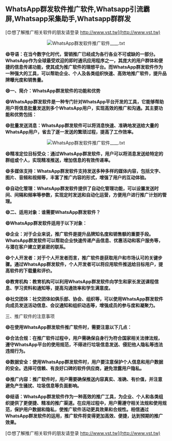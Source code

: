 ## **WhatsApp群发软件推广软件,Whatsapp引流霸屏,Whatsapp采集助手,Whatsapp群群发**

[😍想了解推广相关软件的朋友请登录 http://www.vst.tw](http://www.vst.tw)

 <center><img src="https://vst.tw/MP4/tuiguang/png/3.png" alt="WhatsApp群发软件推广软件____.txt"></center>

**😄导语：在当今数字化时代，营销推广已经成为各行各业不可或缺的一部分。WhatsApp作为全球最受欢迎的即时通讯应用程序之一，其庞大的用户群体和便捷的信息传递功能，使其成为推广软件的理想平台。而WhatsApp群发软件作为一种强大的工具，可以帮助企业、个人及各类组织快速、高效地推广软件，提升品牌曝光度和销售量。**

**😄一、简介：WhatsApp群发软件的功能和优势**

**😄WhatsApp群发软件是一种专门针对WhatsApp平台开发的工具，它能够帮助用户将信息批量发送到多个WhatsApp用户，实现高效的推广和沟通。其主要功能和优势包括：**

**😄批量发送消息：WhatsApp群发软件可以将消息快速、准确地发送给大量的WhatsApp用户，省去了逐一发送的繁琐过程，提高了工作效率。**

 <center><img src="https://vst.tw/MP4/tuiguang/png/4.png" alt="WhatsApp群发软件推广软件____.txt"></center>

**😄精准定位目标受众：通过WhatsApp群发软件，用户可以将消息发送给特定的群组或个人，实现精准推送，增加信息的有效传递率。**

**😄多媒体支持：WhatsApp群发软件支持发送多种多样的媒体内容，包括文字、图片、音频和视频等，丰富了推广内容的形式，增强了用户的互动体验。**

**😄自动化管理：WhatsApp群发软件提供了自动化管理功能，可以设置发送时间、间隔和频率等参数，实现定时发送和自动化运营，方便用户进行推广计划的管理。**

**😄二、适用对象：谁需要WhatsApp群发软件？**

**😄WhatsApp群发软件适用于以下对象：**

**😄企业：对于企业来说，推广软件是提升品牌知名度和销售额的重要手段。WhatsApp群发软件可以帮助企业快速传递产品信息、优惠活动和客户服务等，与潜在客户建立更紧密的联系。**

**😄个人开发者：对于个人开发者而言，推广软件是获取用户和市场认可的关键步骤。通过WhatsApp群发软件，个人开发者可以将应用软件推送给目标用户，提高软件的下载量和评价。**

**😄教育机构：教育机构可以利用WhatsApp群发软件向学生和家长发送课程信息、学习资料和通知等，提高沟通效率和学生满意度。**

**😄社交团体：社交团体如俱乐部、协会、组织等，可以使用WhatsApp群发软件向成员发送活动信息、会议通知和组织动态等，增强成员的参与度和凝聚力。**

三、推广软件的注意事项

**😄在使用WhatsApp群发软件推广软件时，需要注意以下几点：**

**😄合法合规：在推广软件过程中，用户需确保自身行为符合国家相关法律法规，遵守WhatsApp平台的使用规范，不得进行垃圾信息发送、侵犯他人隐私等违法违规行为。**

**😄数据安全：使用WhatsApp群发软件时，用户要注意保护个人信息和用户数据的安全。选择可信赖、有良好口碑的软件供应商，避免泄露用户隐私。**

**😄推广内容：推广软件时，用户需要确保推送内容真实、准确、有价值，并注意避免产生骚扰、垃圾信息等负面影响。**

**😄结语：WhatsApp群发软件作为一种高效的推广工具，为企业、个人和各类组织提供了更便捷、精准的推广渠道。在应用过程中，用户需遵守相关法规和使用规范，保护用户数据和隐私，使推广软件活动更具效果和合规性。相信通过WhatsApp群发软件的运用，推广软件将变得更加高效、便捷，达到预期的推广效果。**

[😍想了解推广相关软件的朋友请登录 http://www.vst.tw](http://www.vst.tw)



